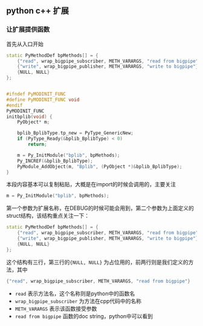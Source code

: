

## python c++ 扩展



### 让扩展提供函数

首先从入口开始

```c++
static PyMethodDef bpMethods[] = {
    {"read", wrap_bigpipe_subscriber, METH_VARARGS, "read from bigpipe"},
    {"write", wrap_bigpipe_publisher, METH_VARARGS, "write to bigpipe"},
    {NULL, NULL}
};


#ifndef PyMODINIT_FUNC
#define PyMODINIT_FUNC void
#endif
PyMODINIT_FUNC
initbplib(void) {
    PyObject* m;

    bplib_BplibType.tp_new = PyType_GenericNew;
    if (PyType_Ready(&bplib_BplibType) < 0)
        return;

    m = Py_InitModule("bplib", bpMethods);
    Py_INCREF(&bplib_BplibType);
    PyModule_AddObject(m, "Bplib", (PyObject *)&bplib_BplibType);
}
```

本段内容基本可以复制粘贴，大概是在import的时候会调用的，主要关注
```c++
m = Py_InitModule("bplib", bpMethods);
```

第一个参数为扩展名称，在DEBUG的时候可能会用到，第二个参数为上面定义的struct结构，该结构重点关注一下：

```c++
static PyMethodDef bpMethods[] = {
    {"read", wrap_bigpipe_subscriber, METH_VARARGS, "read from bigpipe"},
    {"write", wrap_bigpipe_publisher, METH_VARARGS, "write to bigpipe"},
    {NULL, NULL}
};
```

这个结构有三行，第三行的`{NULL, NULL}` 为占位用的，前两行则是我们定义的方法，其中
```c++
{"read", wrap_bigpipe_subscriber, METH_VARARGS, "read from bigpipe"}
```
* `read` 表示方法名，这个名称则是python中的函数名
* `wrap_bigpipe_subscriber` 为方法在cpp代码中的名称
* `METH_VARARGS` 表示该函数接受参数
* `read from bigpipe` 函数的doc string，python中可以看到








